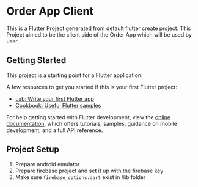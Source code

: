 # Order App Client

This is a Flutter Project generated from default flutter create project. 
This Project aimed to be the client side of the Order App which will be used by user. 

## Getting Started

This project is a starting point for a Flutter application.

A few resources to get you started if this is your first Flutter project:

- [Lab: Write your first Flutter app](https://docs.flutter.dev/get-started/codelab)
- [Cookbook: Useful Flutter samples](https://docs.flutter.dev/cookbook)

For help getting started with Flutter development, view the
[online documentation](https://docs.flutter.dev/), which offers tutorials,
samples, guidance on mobile development, and a full API reference.

## Project Setup 

1. Prepare android emulator
2. Prepare firebase project and set it up with the firebase key
3. Make sure `firebase_options.dart` exist in /lib folder